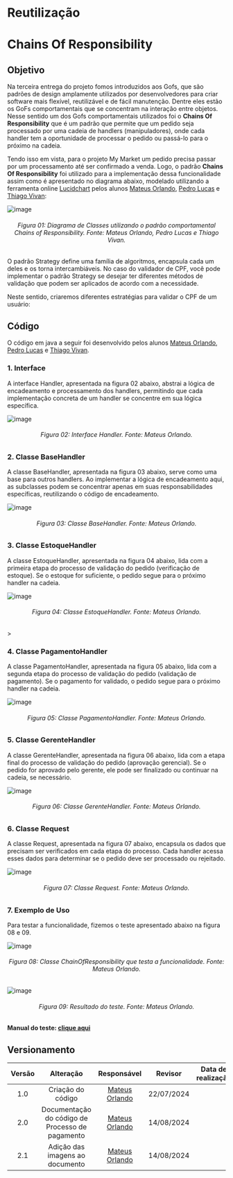# Reutilização

# Chains Of Responsibility

## Objetivo

Na terceira entrega do projeto fomos introduzidos aos Gofs, que são padrões de design amplamente utilizados por desenvolvedores para criar software mais flexível, reutilizável e de fácil manutenção. Dentre eles estão os GoFs comportamentais que se concentram na interação entre objetos. Nesse sentido um dos Gofs comportamentais utilizados foi o **Chains Of Responsibility** que é um padrão que permite que um pedido seja processado por uma cadeia de handlers (manipuladores), onde cada handler tem a oportunidade de processar o pedido ou passá-lo para o próximo na cadeia. 

Tendo isso em vista, para o projeto My Market um pedido precisa passar por um processamento até ser confirmado a venda. Logo, o padrão **Chains Of Responsibility** foi utilizado para a implementação dessa funcionalidade assim como é apresentado no diagrama abaixo, modelado utilizando a ferramenta online [Lucidchart](https://www.lucidchart.com/pages/) pelos alunos [Mateus Orlando](https://github.com/MateusPy), [Pedro Lucas](https://github.com/AlefMemTav) e [Thiago Vivan](https://github.com/thiago-vivan):

![image](https://github.com/user-attachments/assets/767e17d8-0009-4954-a945-230d875ed61e)

<h6 align = "center">Figura 01: Diagrama de Classes utilizando o padrão comportamental Chains of Responsibility. Fonte: Mateus Orlando, Pedro Lucas e Thiago Vivan.</h6>

O padrão Strategy define uma família de algoritmos, encapsula cada um deles e os torna intercambiáveis. No caso do validador de CPF, você pode implementar o padrão Strategy se desejar ter diferentes métodos de validação que podem ser aplicados de acordo com a necessidade.


Neste sentido, criaremos diferentes estratégias para validar o CPF de um usuário:

## Código

O código em java a seguir foi desenvolvido pelos alunos [Mateus Orlando](https://github.com/MateusPy), [Pedro Lucas](https://github.com/AlefMemTav) e [Thiago Vivan](https://github.com/thiago-vivan).

### 1. Interface 

A interface Handler, apresentada na figura 02 abaixo, abstrai a lógica de encadeamento e processamento dos handlers, permitindo que cada implementação concreta de um handler se concentre em sua lógica específica.

![image](https://github.com/user-attachments/assets/191fb79c-9aee-4591-828a-27673fc534f4)

<h6 align = "center">Figura 02: Interface Handler. Fonte: Mateus Orlando.</h6>

### 2. Classe BaseHandler

A classe BaseHandler, apresentada na figura 03 abaixo, serve como uma base para outros handlers. Ao implementar a lógica de encadeamento aqui, as subclasses podem se concentrar apenas em suas responsabilidades específicas, reutilizando o código de encadeamento.

![image](https://github.com/user-attachments/assets/ca68867f-ce0d-4338-ba8e-574d430e4647)

<h6 align = "center">Figura 03: Classe BaseHandler. Fonte: Mateus Orlando.</h6>

### 3. Classe EstoqueHandler

A classe EstoqueHandler, apresentada na figura 04 abaixo, lida com a primeira etapa do processo de validação do pedido (verificação de estoque). Se o estoque for suficiente, o pedido segue para o próximo handler na cadeia.

![image](https://github.com/user-attachments/assets/5db8b08b-0680-4151-b455-75ae7106e098)

<h6 align = "center">Figura 04: Classe EstoqueHandler. Fonte: Mateus Orlando.</h6>>

### 4. Classe PagamentoHandler

A classe PagamentoHandler, apresentada na figura 05 abaixo, lida com a segunda etapa do processo de validação do pedido (validação de pagamento). Se o pagamento for validado, o pedido segue para o próximo handler na cadeia.

![image](https://github.com/user-attachments/assets/97adf628-0b7a-48ec-9feb-1b1eb7db0d90)

<h6 align = "center">Figura 05: Classe PagamentoHandler. Fonte: Mateus Orlando.</h6>

### 5. Classe GerenteHandler

A classe GerenteHandler, apresentada na figura 06 abaixo, lida com a etapa final do processo de validação do pedido (aprovação gerencial). Se o pedido for aprovado pelo gerente, ele pode ser finalizado ou continuar na cadeia, se necessário.

![image](https://github.com/user-attachments/assets/62c5d26f-0193-4e8b-9bfe-59421ee286e4)

<h6 align = "center">Figura 06: Classe GerenteHandler. Fonte: Mateus Orlando.</h6>

### 6. Classe Request

A classe Request, apresentada na figura 07 abaixo, encapsula os dados que precisam ser verificados em cada etapa do processo. Cada handler acessa esses dados para determinar se o pedido deve ser processado ou rejeitado.

![image](https://github.com/user-attachments/assets/469b9764-2f76-4207-b084-1d779d8d205a)

<h6 align = "center">Figura 07: Classe Request. Fonte: Mateus Orlando.</h6>

### 7. Exemplo de Uso

Para testar a funcionalidade, fizemos o teste apresentado abaixo na figura 08 e 09. 

![image](https://github.com/user-attachments/assets/dee94c50-fb71-482e-b370-887b5fb3c4b6)

<h6 align = "center">Figura 08: Classe ChainOfResponsibility que testa a funcionalidade. Fonte: Mateus Orlando.</h6>

![image](https://github.com/user-attachments/assets/528a42b2-d0aa-4a2f-9f9a-f4f0dfb21cd2)

<h6 align = "center">Figura 09: Resultado do teste. Fonte: Mateus Orlando.</h6>

**Manual do teste: [clique aqui](https://github.com/UnBArqDsw2024-1/2024.1_G7_My_Market/blob/reutilizacaoMateus/docs/ArquiteturaReutilizacao/ChainsOfResponsibility/comoRodar.md)**

## Versionamento

| Versão | Alteração |  Responsável  | Revisor | Data de realização |
| :------: | :---: | :-----: | :----: | :----: |
| 1.0   | Criação do código  | [Mateus Orlando](https://github.com/MateusPy) | 22/07/2024 |
| 2.0   | Documentação do código de Processo de pagamento | [Mateus Orlando](https://github.com/MateusPy) | 14/08/2024 |
| 2.1   | Adição das imagens ao documento  | [Mateus Orlando](https://github.com/MateusPy) | 14/08/2024 |
